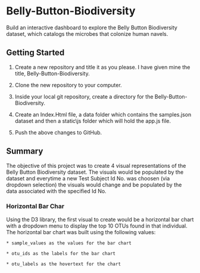 # Belly-Button-Biodiversity
Build an interactive dashboard to explore the Belly Button Biodiversity dataset, which catalogs the microbes that colonize human navels.

## Getting Started
1. Create a new repository and title it as you please. I have given mine the title, Belly-Button-Biodiversity.

1. Clone the new repository to your computer.

1. Inside your local git repository, create a directory for the Belly-Button-Biodiversity.

1. Create an Index.Html file, a data folder which contains the samples.json dataset and then a static\js folder which will hold the app.js file.

1. Push the above changes to GitHub.

## Summary
The objective of this project was to create 4 visual representations of the Belly Button Biodiversity dataset. The visuals would be populated by the dataset and everytime a new Test Subject Id No. was choosen (via dropdown selection) the visuals would change and be populated by the data associated with the specified Id No.

### Horizontal Bar Char
Using the D3 library, the first visual to create would be a horizontal bar chart with a dropdown menu to display the top 10 OTUs found in that individual. The horizontal bar chart was built using the following values:

    * sample_values as the values for the bar chart

    * otu_ids as the labels for the bar chart

    * otu_labels as the hovertext for the chart
